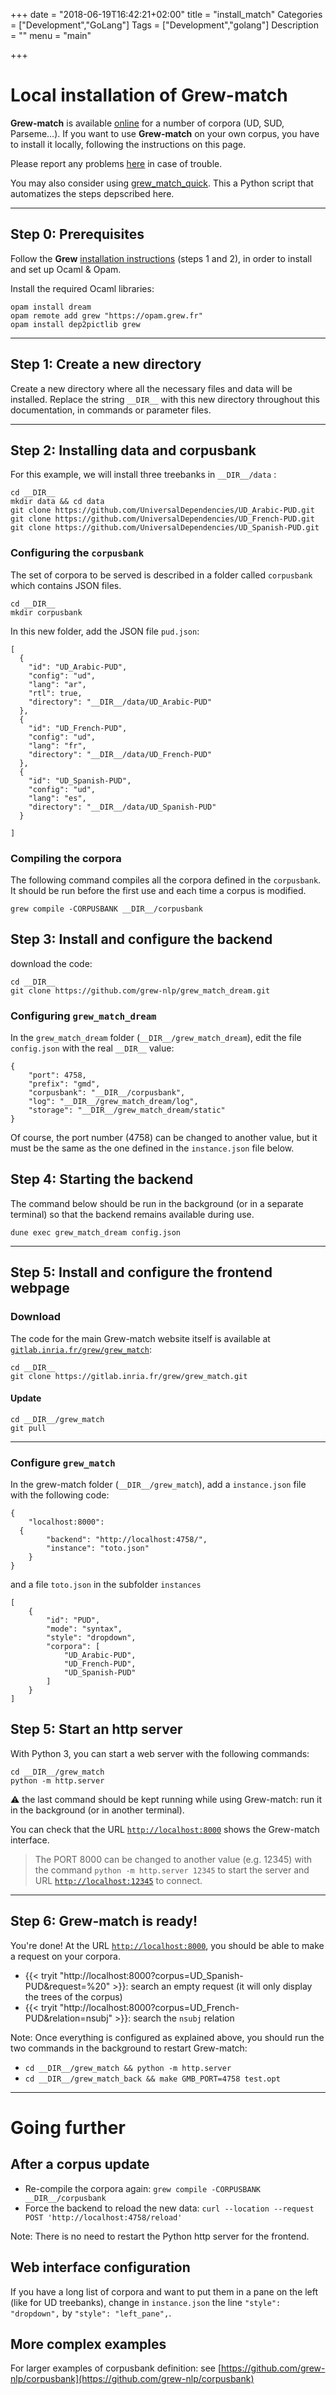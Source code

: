 +++
date = "2018-06-19T16:42:21+02:00"
title = "install_match"
Categories = ["Development","GoLang"]
Tags = ["Development","golang"]
Description = ""
menu = "main"

+++

# Local installation of Grew-match

**Grew-match** is available [online](https://match.grew.fr) for a number of corpora (UD, SUD, Parseme…).
If you want to use **Grew-match** on your own corpus, you have to install it locally, following the instructions on this page.

Please report any problems [here](https://github.com/grew-nlp/grew/issues) in case of trouble.

You may also consider using [grew_match_quick](https://github.com/grew-nlp/grew_match_quick).
This a Python script that automatizes the steps depscribed here.

---

## Step 0: Prerequisites
Follow the **Grew** [installation instructions](../../usage/install/) (steps 1 and 2), in order to install and set up Ocaml & Opam.

Install the required Ocaml libraries:

```
opam install dream
opam remote add grew "https://opam.grew.fr"
opam install dep2pictlib grew
```

---
## Step 1: Create a new directory
Create a new directory where all the necessary files and data will be installed.
Replace the string `__DIR__` with this new directory throughout this documentation, in commands or parameter files.

---

## Step 2: Installing data and corpusbank

For this example, we will install three treebanks in `__DIR__/data` :

```
cd __DIR__
mkdir data && cd data
git clone https://github.com/UniversalDependencies/UD_Arabic-PUD.git
git clone https://github.com/UniversalDependencies/UD_French-PUD.git
git clone https://github.com/UniversalDependencies/UD_Spanish-PUD.git
```

### Configuring the `corpusbank`

The set of corpora to be served is described in a folder called `corpusbank` which contains JSON files.

```
cd __DIR__
mkdir corpusbank
```

In this new folder, add the JSON file `pud.json`:

```json_alt
[
  {
    "id": "UD_Arabic-PUD",
    "config": "ud",
    "lang": "ar",
    "rtl": true,
    "directory": "__DIR__/data/UD_Arabic-PUD"
  },
  {
    "id": "UD_French-PUD",
    "config": "ud",
    "lang": "fr",
    "directory": "__DIR__/data/UD_French-PUD"
  },
  {
    "id": "UD_Spanish-PUD",
    "config": "ud",
    "lang": "es",
    "directory": "__DIR__/data/UD_Spanish-PUD"
  }

]
```

### Compiling the corpora
The following command compiles all the corpora defined in the `corpusbank`. 
It should be run before the first use and each time a corpus is modified.

```
grew compile -CORPUSBANK __DIR__/corpusbank
```


## Step 3: Install and configure the backend


download the code:
```
cd __DIR__
git clone https://github.com/grew-nlp/grew_match_dream.git
```

### Configuring `grew_match_dream`
In the `grew_match_dream` folder (`__DIR__/grew_match_dream`), edit the file `config.json` with the real `__DIR__` value:

```json_alt
{
	"port": 4758,
	"prefix": "gmd",
	"corpusbank": "__DIR__/corpusbank",
	"log": "__DIR__/grew_match_dream/log",
	"storage": "__DIR__/grew_match_dream/static"
}
```

Of course, the port number (4758) can be changed to another value, but it must be the same as the one defined in the `instance.json` file below.


## Step 4: Starting the backend
The command below should be run in the background (or in a separate terminal) so that the backend remains available during use.

```
dune exec grew_match_dream config.json
```

---


## Step 5: Install and configure the frontend webpage

### Download
The code for the main Grew-match website itself is available at [`gitlab.inria.fr/grew/grew_match`](https://gitlab.inria.fr/grew/grew_match):

```
cd __DIR__
git clone https://gitlab.inria.fr/grew/grew_match.git
```

#### Update

```
cd __DIR__/grew_match
git pull
```

--- 


### Configure `grew_match`
In the grew-match folder (`__DIR__/grew_match`), add a `instance.json` file with the following code:
```json_alt
{
	"localhost:8000":
  { 
		"backend": "http://localhost:4758/",
		"instance": "toto.json"
	}
}
```

and a file `toto.json` in the subfolder `instances`
```json_alt
[
	{
		"id": "PUD",
		"mode": "syntax",
		"style": "dropdown",
		"corpora": [
			"UD_Arabic-PUD",
			"UD_French-PUD",
			"UD_Spanish-PUD"
		]
	}
]
```

## Step 5: Start an http server

With Python 3, you can start a web server with the following commands:

```
cd __DIR__/grew_match
python -m http.server
```

:warning: the last command should be kept running while using Grew-match: run it in the background (or in another terminal).

You can check that the URL [`http://localhost:8000`](http://localhost:8000) shows the Grew-match interface.

> The PORT 8000 can be changed to another value (e.g. 12345) with the command `python -m http.server 12345` to start the server and URL [`http://localhost:12345`](http://localhost:12345) to connect.

---



## Step 6: Grew-match is ready!

You're done! At the URL [`http://localhost:8000`](http://localhost:8000), you should be able to make a request on your corpora. 
 * {{< tryit "http://localhost:8000?corpus=UD_Spanish-PUD&request=%20" >}}: search an empty request (it will only display the trees of the corpus)
 * {{< tryit "http://localhost:8000?corpus=UD_French-PUD&relation=nsubj" >}}: search the `nsubj` relation


Note: Once everything is configured as explained above, you should run the two commands in the background to restart Grew-match:
 - `cd __DIR__/grew_match && python -m http.server`
 - `cd __DIR__/grew_match_back && make GMB_PORT=4758 test.opt`

---

# Going further

## After a corpus update
 - Re-compile the corpora again: `grew compile -CORPUSBANK __DIR__/corpusbank`
 - Force the backend to reload the new data: `curl --location --request POST 'http://localhost:4758/reload'`

Note: There is no need to restart the Python http server for the frontend.


## Web interface configuration
If you have a long list of corpora and want to put them in a pane on the left (like for UD treebanks),
change in `instance.json` the line `"style": "dropdown",` by `"style": "left_pane",`.


## More complex examples

For larger examples of corpusbank definition: see [https://github.com/grew-nlp/corpusbank](https://github.com/grew-nlp/corpusbank)

